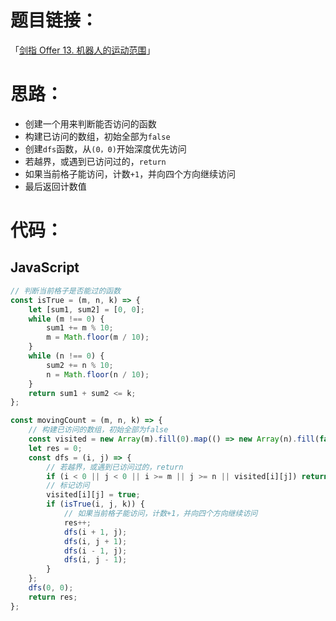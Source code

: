 # 题目链接：

「[剑指 Offer 13. 机器人的运动范围](https://leetcode-cn.com/problems/ji-qi-ren-de-yun-dong-fan-wei-lcof/)」

# 思路：

- 创建一个用来判断能否访问的函数
- 构建已访问的数组，初始全部为`false`
- 创建`dfs`函数，从`(0，0)`开始深度优先访问
- 若越界，或遇到已访问过的，`return`
- 如果当前格子能访问，计数`+1`，并向四个方向继续访问
- 最后返回计数值

# 代码：

## JavaScript

```javascript
// 判断当前格子是否能过的函数
const isTrue = (m, n, k) => {
    let [sum1, sum2] = [0, 0];
    while (m !== 0) {
        sum1 += m % 10;
        m = Math.floor(m / 10);
    }
    while (n !== 0) {
        sum2 += n % 10;
        n = Math.floor(n / 10);
    }
    return sum1 + sum2 <= k;
};

const movingCount = (m, n, k) => {
    // 构建已访问的数组，初始全部为false
    const visited = new Array(m).fill(0).map(() => new Array(n).fill(false));
    let res = 0;
    const dfs = (i, j) => {
        // 若越界，或遇到已访问过的，return
        if (i < 0 || j < 0 || i >= m || j >= n || visited[i][j]) return;
        // 标记访问
        visited[i][j] = true;
        if (isTrue(i, j, k)) {
            // 如果当前格子能访问，计数+1，并向四个方向继续访问
            res++;
            dfs(i + 1, j);
            dfs(i, j + 1);
            dfs(i - 1, j);
            dfs(i, j - 1);
        }
    };
    dfs(0, 0);
    return res;
};
```

